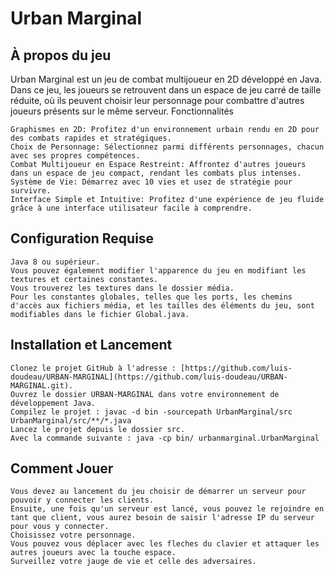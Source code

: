 # Urban Marginal

## À propos du jeu

Urban Marginal est un jeu de combat multijoueur en 2D développé en Java. Dans ce jeu, les joueurs se retrouvent dans un espace de jeu carré de taille réduite, où ils peuvent choisir leur personnage pour combattre d'autres joueurs présents sur le même serveur.
Fonctionnalités

    Graphismes en 2D: Profitez d'un environnement urbain rendu en 2D pour des combats rapides et stratégiques.
    Choix de Personnage: Sélectionnez parmi différents personnages, chacun avec ses propres compétences.
    Combat Multijoueur en Espace Restreint: Affrontez d'autres joueurs dans un espace de jeu compact, rendant les combats plus intenses.
    Système de Vie: Démarrez avec 10 vies et usez de stratégie pour survivre.
    Interface Simple et Intuitive: Profitez d'une expérience de jeu fluide grâce à une interface utilisateur facile à comprendre.

## Configuration Requise

    Java 8 ou supérieur.
    Vous pouvez également modifier l'apparence du jeu en modifiant les textures et certaines constantes.
    Vous trouverez les textures dans le dossier média.
    Pour les constantes globales, telles que les ports, les chemins d'accès aux fichiers média, et les tailles des éléments du jeu, sont modifiables dans le fichier Global.java.

## Installation et Lancement

    Clonez le projet GitHub à l'adresse : [https://github.com/luis-doudeau/URBAN-MARGINAL](https://github.com/luis-doudeau/URBAN-MARGINAL.git).
    Ouvrez le dossier URBAN-MARGINAL dans votre environnement de développement Java.
    Compilez le projet : javac -d bin -sourcepath UrbanMarginal/src UrbanMarginal/src/**/*.java
    Lancez le projet depuis le dossier src.
    Avec la commande suivante : java -cp bin/ urbanmarginal.UrbanMarginal

## Comment Jouer

    Vous devez au lancement du jeu choisir de démarrer un serveur pour pouvoir y connecter les clients.
    Ensuite, une fois qu'un serveur est lancé, vous pouvez le rejoindre en tant que client, vous aurez besoin de saisir l'adresse IP du serveur pour vous y connecter.
    Choisissez votre personnage.
    Vous pouvez vous déplacer avec les fleches du clavier et attaquer les autres joueurs avec la touche espace.
    Surveillez votre jauge de vie et celle des adversaires.


